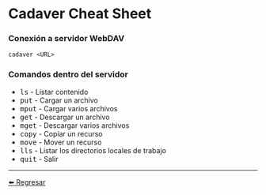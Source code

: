 # Cadaver Cheat Sheet

### Conexión a servidor WebDAV
```
cadaver <URL>
```

### Comandos dentro del servidor

+ <kbd>ls</kbd> - Listar contenido
+ <kbd>put</kbd> - Cargar un archivo
+ <kbd>mput</kbd> - Cargar varios archivos
+ <kbd>get</kbd> - Descargar un archivo
+ <kbd>mget</kbd> - Descargar varios archivos
+ <kbd>copy</kbd> - Copiar un recurso
+ <kbd>move</kbd> - Mover un recurso
+ <kbd>lls</kbd> - Listar los directorios locales de trabajo
+ <kbd>quit</kbd> - Salir

---

[:arrow_left: Regresar](https://github.com/m4lal0/cheatsheets)